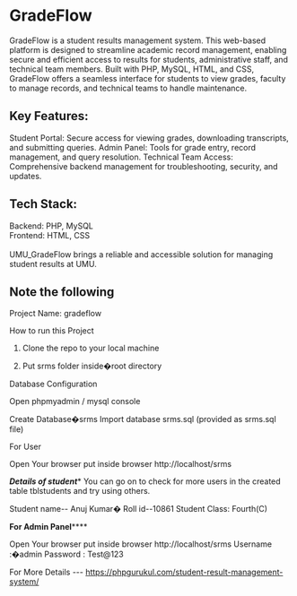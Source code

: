 # GradeFlow
GradeFlow is a student results management system. This web-based platform is designed to streamline academic record management, enabling secure and efficient access to results for students, administrative staff, and technical team members. Built with PHP, MySQL, HTML, and CSS, GradeFlow offers a seamless interface for students to view grades, faculty to manage records, and technical teams to handle maintenance.

## Key Features:
Student Portal: Secure access for viewing grades, downloading transcripts, and submitting queries.
Admin Panel: Tools for grade entry, record management, and query resolution.
Technical Team Access: Comprehensive backend management for troubleshooting, security, and updates.

## Tech Stack:
Backend: PHP, MySQL <br>
Frontend: HTML, CSS <br><br>
UMU_GradeFlow brings a reliable and accessible solution for managing student results at UMU.

## Note the following
Project Name: gradeflow

How to run this Project

1. Clone the repo to your local machine

2. Put srms folder inside�root directory

Database Configuration

Open phpmyadmin / mysql console

Create Database�srms
Import database srms.sql (provided as srms.sql file)

For User

Open Your browser put inside browser http://localhost/srms

*********************Details of student**********************
You can go on to check for more users in the created table tblstudents and try using others.

Student name-- Anuj Kumar�
Roll id--10861
Student Class: Fourth(C)

********************For Admin Panel************************

Open Your browser put inside browser http://localhost/srms
Username :�admin
Password : Test@123


For More Details --- https://phpgurukul.com/student-result-management-system/
